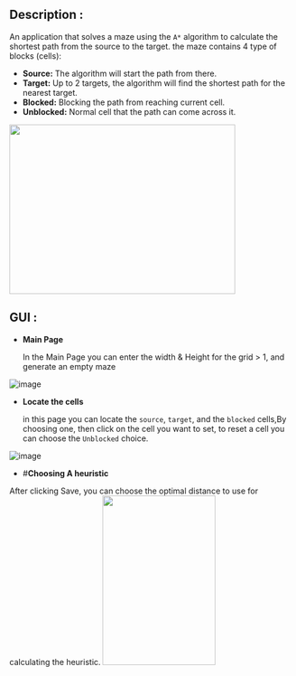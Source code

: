 ## Description :
An application that solves a maze using the `A*` algorithm to calculate the shortest path from the source to the target.
the maze contains 4 type of blocks (cells):
* **Source:** The algorithm will start the path from there.
* **Target:** Up to 2 targets, the algorithm will find the shortest path for the nearest target.
* **Blocked:** Blocking the path from reaching current cell.
* **Unblocked:** Normal cell that the path can come across it.

<img src="https://user-images.githubusercontent.com/103585755/183632751-4c4e3d86-f3db-4366-8d60-791c7cfc84c8.png" width="400" height="300">



## GUI :
* **Main Page**

  In the Main Page you can enter the width & Height for the grid > 1, and generate an empty maze
  
![image](https://user-images.githubusercontent.com/103585755/183631791-f80bfc87-c7d4-415f-a24a-86fa5bc119a3.png)

* **Locate the cells**
  
  in this page you can locate the `source`, `target`, and the `blocked` cells,By choosing one, then click on the cell you want to set, to reset a cell you can choose the `Unblocked` choice.

![image](https://user-images.githubusercontent.com/103585755/183635806-3a2f4885-a318-4689-bef1-1716c2422468.png)


* #**Choosing A heuristic**

 After clicking Save, you can choose the optimal distance to use for calculating the heuristic.
<img src="https://user-images.githubusercontent.com/103585755/183636837-03d4ba8b-134a-4791-b30c-1ea17ed3e8cb.png" width="200" Height="300">
  
